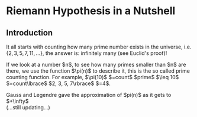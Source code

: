 # Riemann Hypothesis in a Nutshell

## Introduction
It all starts with counting how many prime number exists in the universe, i.e. $\lbrace 2, 3, 5, 7, 11, ... \rbrace$,
the answer is: infinitely many (see Euclid's proof)!
<p/>
If we look at a number $n$, to see how many primes smaller than $n$ are there, we use the function $\pi(n)$ to describe it, this is the so called prime counting function. For example, $\pi(10)$ $=count$ $prime$ $\leq 10$ $=count\lbrace$ $2, 3, 5, 7\rbrace$ $=4$.
<p/>
Gauss and Legendre gave the approximation of $pi(n)$ as it gets to $+\infty$
<br/>
(...still updating...)
